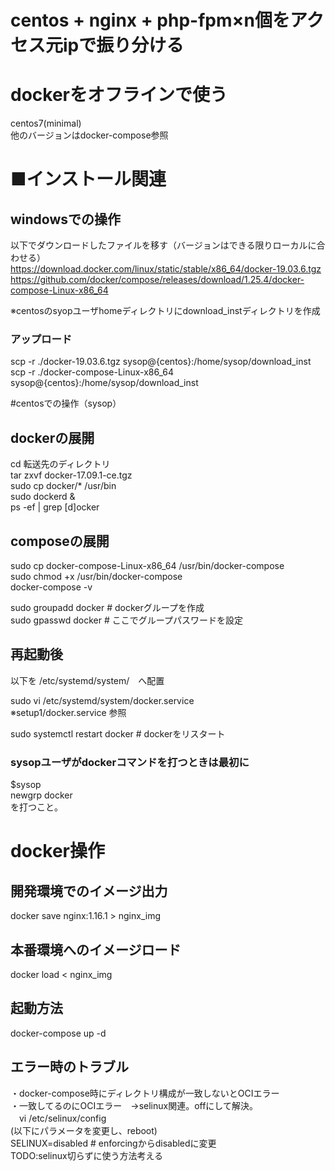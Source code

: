 # centos + nginx + php-fpm×n個をアクセス元ipで振り分ける  
# dockerをオフラインで使う  
centos7(minimal)  
他のバージョンはdocker-compose参照  
  
# ■インストール関連  
  
## windowsでの操作  
以下でダウンロードしたファイルを移す（バージョンはできる限りローカルに合わせる）  
https://download.docker.com/linux/static/stable/x86_64/docker-19.03.6.tgz  
https://github.com/docker/compose/releases/download/1.25.4/docker-compose-Linux-x86_64  
  
※centosのsyopユーザhomeディレクトリにdownload_instディレクトリを作成  
### アップロード  
scp -r ./docker-19.03.6.tgz sysop@{centos}:/home/sysop/download_inst  
scp -r ./docker-compose-Linux-x86_64 sysop@{centos}:/home/sysop/download_inst  
  
#centosでの操作（sysop）  
## dockerの展開  
cd 転送先のディレクトリ  
tar zxvf docker-17.09.1-ce.tgz  
sudo cp docker/* /usr/bin  
sudo dockerd &  
ps -ef | grep [d]ocker  
  
## composeの展開  
sudo cp docker-compose-Linux-x86_64 /usr/bin/docker-compose  
sudo chmod +x /usr/bin/docker-compose  
docker-compose -v  
  
sudo groupadd docker # dockerグループを作成  
sudo gpasswd docker # ここでグループパスワードを設定  
  
## 再起動後  
以下を /etc/systemd/system/　へ配置  
  
sudo vi /etc/systemd/system/docker.service  
※setup1/docker.service 参照  
  
sudo systemctl restart docker # dockerをリスタート  
  
### sysopユーザがdockerコマンドを打つときは最初に  
$sysop  
newgrp docker  
を打つこと。  
  
# docker操作  
## 開発環境でのイメージ出力  
docker save nginx:1.16.1 > nginx_img  
  
## 本番環境へのイメージロード  
docker load < nginx_img  
  
## 起動方法  
docker-compose up -d  
  
## エラー時のトラブル  
・docker-compose時にディレクトリ構成が一致しないとOCIエラー  
・一致してるのにOCIエラー　→selinux関連。offにして解決。  
　vi /etc/selinux/config  
(以下にパラメータを変更し、reboot)  
SELINUX=disabled  # enforcingからdisabledに変更  
TODO:selinux切らずに使う方法考える  
